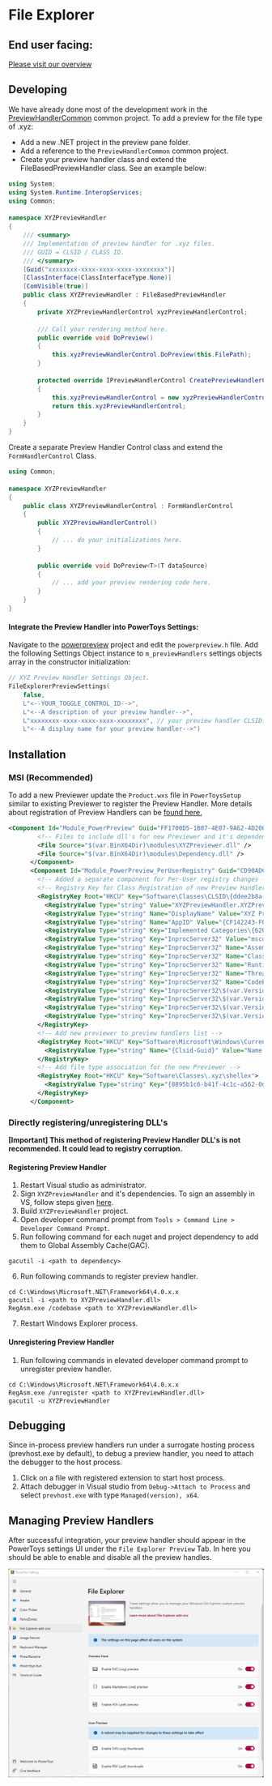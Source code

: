 # File Explorer

## End user facing:

[Please visit our overview](https://aka.ms/PowerToysOverview_FileExplorerAddOns)

## Developing

We have already done most of the development work in the [PreviewHandlerCommon](./common/cominterop/IPreviewHandler.cs) common project. To add a preview for the file type of .xyz:

-  Add a new .NET project in the preview pane folder.
-  Add a reference to the `PreviewHandlerCommon` common project.
-  Create your preview handler class and extend the FileBasedPreviewHandler class. See an example below:

```csharp
using System;
using System.Runtime.InteropServices;
using Common;

namespace XYZPreviewHandler
{
    /// <summary>
    /// Implementation of preview handler for .xyz files.
    /// GUID = CLSID / CLASS ID.
    /// </summary>
    [Guid("xxxxxxxx-xxxx-xxxx-xxxx-xxxxxxxx")]
    [ClassInterface(ClassInterfaceType.None)]
    [ComVisible(true)]
    public class XYZPreviewHandler : FileBasedPreviewHandler
    {
        private XYZPreviewHandlerControl xyzPreviewHandlerControl;

        /// Call your rendering method here.
        public override void DoPreview()
        {
            this.xyzPreviewHandlerControl.DoPreview(this.FilePath);
        }

        protected override IPreviewHandlerControl CreatePreviewHandlerControl()
        {
            this.xyzPreviewHandlerControl = new xyzPreviewHandlerControl();
            return this.xyzPreviewHandlerControl;
        }
    }
}
```

Create a separate Preview Handler Control class and extend the `FormHandlerControl` Class.

```csharp
using Common;

namespace XYZPreviewHandler
{
    public class XYZPreviewHandlerControl : FormHandlerControl
    {
        public XYZPreviewHandlerControl()
        {
            // ... do your initializations here.
        }

        public override void DoPreview<T>(T dataSource)
        {
            // ... add your preview rendering code here.
        }
    }
}
```

#### Integrate the Preview Handler into PowerToys Settings:

Navigate to the [powerpreview](../previewpane/powerpreview/powerpreview.h) project and edit the `powerpreview.h` file. Add the following Settings Object instance to `m_previewHandlers` settings objects array in the constructor initialization:

```cpp
// XYZ Preview Handler Settings Object.
FileExplorerPreviewSettings(
    false,
    L"<--YOUR_TOGGLE_CONTROL_ID-->",
    L"<--A description of your preview handler-->",
    L"xxxxxxxx-xxxx-xxxx-xxxx-xxxxxxxx", // your preview handler CLSID.
    L"<--A display name for your preview handler-->") 
```

## Installation

### MSI (Recommended)

To add a new Previewer update the `Product.wxs` file in `PowerToysSetup` similar to existing Previewer to register the Preview Handler. More details about registration of Preview Handlers can be [found here.](https://learn.microsoft.com/windows/win32/shell/how-to-register-a-preview-handler)

```xml
<Component Id="Module_PowerPreview" Guid="FF1700D5-1B07-4E07-9A62-4D206645EEA9" Win64="yes">
        <!-- Files to include dll's for new Previewer and it's dependencies -->
        <File Source="$(var.BinX64Dir)\modules\XYZPreviewer.dll" />
        <File Source="$(var.BinX64Dir)\modules\Dependency.dll" />
      </Component>
      <Component Id="Module_PowerPreview_PerUserRegistry" Guid="CD90ADC0-7CD5-4A62-B0AF-23545C1E6DD3" Win64="yes">
        <!-- Added a separate component for Per-User registry changes -->
        <!-- Registry Key for Class Registration of new Preview Handler -->
        <RegistryKey Root="HKCU" Key="Software\Classes\CLSID\{ddee2b8a-6807-48a6-bb20-2338174ff779}">
          <RegistryValue Type="string" Value="XYZPreviewHandler.XYZPreviewHandler" />
          <RegistryValue Type="string" Name="DisplayName" Value="XYZ Preview Handler" />
          <RegistryValue Type="string" Name="AppID" Value="{CF142243-F059-45AF-8842-DBBE9783DB14}" />
          <RegistryValue Type="string" Key="Implemented Categories\{62C8FE65-4EBB-45e7-B440-6E39B2CDBF29}" Value=""/>
          <RegistryValue Type="string" Key="InprocServer32" Value="mscoree.dll" />
          <RegistryValue Type="string" Key="InprocServer32" Name="Assembly" Value="SvgPreviewHandler, Version=$(var.Version).0, Culture=neutral" />
          <RegistryValue Type="string" Key="InprocServer32" Name="Class" Value="XYZPreviewHandler.XYZPreviewHandler" />
          <RegistryValue Type="string" Key="InprocServer32" Name="RuntimeVersion" Value="v4.0.30319" />
          <RegistryValue Type="string" Key="InprocServer32" Name="ThreadingModel" Value="Both" />
          <RegistryValue Type="string" Key="InprocServer32" Name="CodeBase" Value="file:///[ModulesInstallFolder]XYZPreviewHandler.dll" />
          <RegistryValue Type="string" Key="InprocServer32\$(var.Version).0" Name="Assembly" Value="XYZPreviewHandler, Version=$(var.Version).0, Culture=neutral" />
          <RegistryValue Type="string" Key="InprocServer32\$(var.Version).0" Name="Class" Value="XYZPreviewHandler.XYZPreviewHandler" />
          <RegistryValue Type="string" Key="InprocServer32\$(var.Version).0" Name="RuntimeVersion" Value="v4.0.30319" />
          <RegistryValue Type="string" Key="InprocServer32\$(var.Version).0" Name="CodeBase" Value="file:///[ModulesInstallFolder]XYZPreviewer.dll" />
        </RegistryKey>
        <!-- Add new previewer to preview handlers list -->
        <RegistryKey Root="HKCU" Key="Software\Microsoft\Windows\CurrentVersion\PreviewHandlers">
          <RegistryValue Type="string" Name="{Clsid-Guid}" Value="Name of the Previewer" />
        </RegistryKey>
        <!-- Add file type association for the new Previewer -->
        <RegistryKey Root="HKCU" Key="Software\Classes\.xyz\shellex">
          <RegistryValue Type="string" Key="{8895b1c6-b41f-4c1c-a562-0d564250836f}" Value="{Clsid-Guid}" />
        </RegistryKey>
      </Component>
```

### Directly registering/unregistering DLL's
**[Important] This method of registering Preview Handler DLL's is not recommended. It could lead to registry corruption.**
#### Registering Preview Handler
1. Restart Visual studio as administrator. 
2. Sign `XYZPreviewHandler` and it's dependencies. To sign an assembly in VS, follow steps given [here](https://learn.microsoft.com/dotnet/standard/assembly/sign-strong-name#create-and-sign-an-assembly-with-a-strong-name-by-using-visual-studio).
3. Build `XYZPreviewHandler` project.
4. Open developer command prompt from `Tools > Command Line > Developer Command Prompt`.
5. Run following command for each nuget and project dependency to add them to Global Assembly Cache(GAC). 
```
gacutil -i <path to dependency>
```
6. Run following commands to register preview handler.
```
cd C:\Windows\Microsoft.NET\Framework64\4.0.x.x
gacutil -i <path to XYZPreviewHandler.dll>
RegAsm.exe /codebase <path to XYZPreviewHandler.dll>
```
7. Restart Windows Explorer process.

#### Unregistering Preview Handler
1. Run following commands in elevated developer command prompt to unregister preview handler. 
```
cd C:\Windows\Microsoft.NET\Framework64\4.0.x.x
RegAsm.exe /unregister <path to XYZPreviewHandler.dll>
gacutil -u XYZPreviewHandler
```

## Debugging
Since in-process preview handlers run under a surrogate hosting process (prevhost.exe by default), to debug a preview handler, you need to attach the debugger to the host process. 
1. Click on a file with registered extension to start host process.
2. Attach debugger in Visual studio from `Debug->Attach to Process` and select `prevhost.exe` with type `Managed(version), x64`.

## Managing Preview Handlers

After successful integration, your preview handler should appear in the PowerToys settings UI under the `File Explorer Preview` Tab. In here you should be able to enable and disable all the preview handles.

<img src="../../../doc/images/settingsv2/file-explorer.png" alt="Settings UI - File Explorer Preview Tab" >
